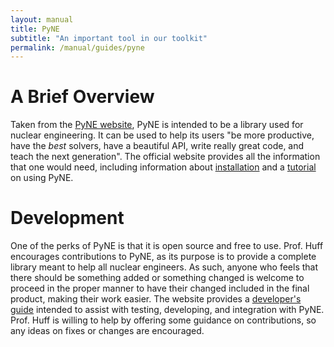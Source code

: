 ```yaml
---
layout: manual
title: PyNE
subtitle: "An important tool in our toolkit"
permalink: /manual/guides/pyne
---
```


# <a name="a brief overview"></a>A Brief Overview

Taken from the [PyNE website](http://pyne.io/index.html), PyNE is intended to be a library used for nuclear engineering. It can be used to help its users "be more productive, have the *best* solvers, have a beautiful API, write really great code, and teach the next generation". The official website provides all the information that one would need, including information about [installation](http://pyne.io/install/index.html) and a [tutorial](http://pyne.io/tutorial/index.html) on using PyNE.

# Development

One of the perks of PyNE is that it is open source and free to use. Prof. Huff encourages contributions to PyNE, as its purpose is to provide a complete library meant to help all nuclear engineers. As such, anyone who feels that there should be something added or something changed is welcome to proceed in the proper manner to have their changed included in the final product, making their work easier. The website provides a [developer's guide](http://pyne.io/devsguide/index.html) intended to assist with testing, developing, and integration with PyNE. Prof. Huff is willing to help by offering some guidance on contributions, so any ideas on fixes or changes are encouraged.
